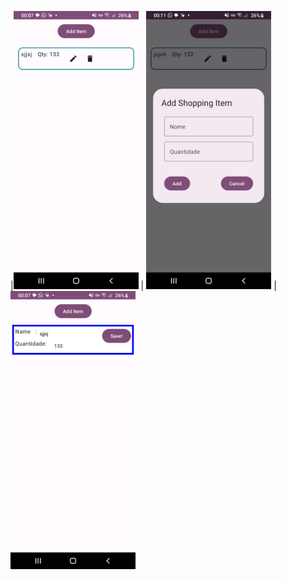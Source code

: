 |<img src="https://raw.githubusercontent.com/jcarloscody/buy_list_android_jetpackcompose/master/img/p1.jpg" width="200px"> | <img src="https://raw.githubusercontent.com/jcarloscody/buy_list_android_jetpackcompose/master/img/p2.jpg" width="200px"> | <img src="https://raw.githubusercontent.com/jcarloscody/buy_list_android_jetpackcompose/master/img/p3.jpg" width="200px">